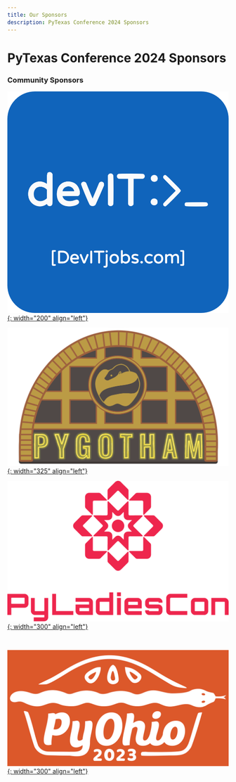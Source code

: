 ```yaml
---
title: Our Sponsors
description: PyTexas Conference 2024 Sponsors
---
```

# PyTexas Conference 2024 Sponsors

### Community Sponsors

[![DevIT US Sponsor Logo](../assets/images/sponsors/devitus-square2.png){: width="200" align="left"}](https://devitjobs.com/jobs/python/all/all)

[![PyGotham Logo](../assets/images/sponsors/PyGotham.png){: width="325" align="left"}](https://2023.pygotham.tv/)

[![PyLadies 2023 Conference Logo](../assets/images/sponsors/pyladies-logo-vertical.png){: width="300" align="left"}](https://conference.pyladies.com/index.html)

<br clear=all>

[![PyOhio 2023 Conference Logo](../assets/images/sponsors/pyohio.png){: width="300" align="left"}](https://www.pyohio.org/2023/)
